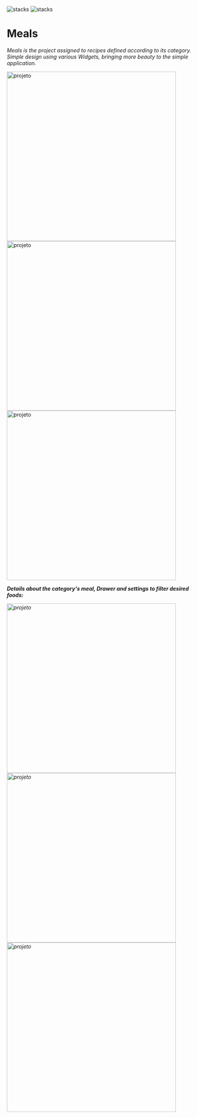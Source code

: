 ![stacks](https://img.shields.io/badge/Flutter-1.22.2-informational) ![stacks](https://img.shields.io/badge/Dart-2.10.2-informational)  


<h1 align:center> Meals </h1>

*Meals is the project assigned to recipes defined according to its category. Simple design using various Widgets, bringing more beauty to the simple application.*

<img height="450" align="center" src="https://imgur.com/34H1zdR.jpeg" alt="projeto"/>  <img height="450" align="center" src="https://imgur.com/9LIpTNn.jpeg" alt="projeto"/> <img height="450" align="center" src="https://i.imgur.com/kO9SjAn.gif" alt="projeto"/>






<i><b>Details about the category's meal, Drawer and settings to filter desired foods: </b></em>                                                                         
 
<img height="450" align="center" src="https://imgur.com/iHBeSND.jpeg" alt="projeto"/>           
 
 
 <img height="450" align="center" src="https://imgur.com/E9625S1.jpeg" alt="projeto"/>


 <img height="450" align="center" src="https://imgur.com/kgXdVDN.jpeg" alt="projeto"/>





















